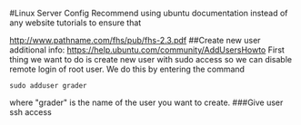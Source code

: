 #Linux Server Config
Recommend using ubuntu documentation instead of any website tutorials to ensure that

http://www.pathname.com/fhs/pub/fhs-2.3.pdf
##Create new user
additional info: https://help.ubuntu.com/community/AddUsersHowto
First thing we want to do is create new user with sudo access so we can disable remote
login of root user.  We do this by entering the command
```
sudo adduser grader
```
where "grader" is the name of the user you want to create.
###Give user ssh access

